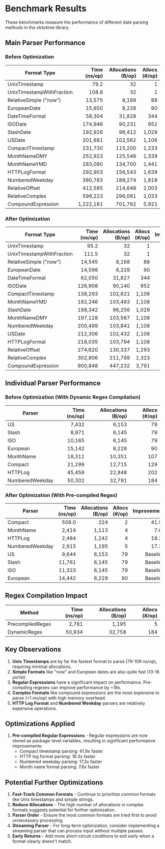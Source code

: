 # Benchmark Results

These benchmarks measure the performance of different date parsing methods in the strtotime library.

## Main Parser Performance

### Before Optimization

| Format Type | Time (ns/op) | Allocations (B/op) | Allocs (#/op) |
|-------------|------------:|------------------:|-------------:|
| UnixTimestamp | 79.2 | 32 | 1 |
| UnixTimestampWithFraction | 108.8 | 32 | 1 |
| RelativeSimple ("now") | 13,575 | 8,168 | 88 |
| EuropeanDate | 15,650 | 8,228 | 90 |
| DateTimeFormat | 58,304 | 31,828 | 344 |
| ISODate | 174,946 | 90,231 | 952 |
| SlashDate | 192,926 | 96,412 | 1,029 |
| USDate | 201,681 | 102,562 | 1,106 |
| CompactTimestamp | 231,730 | 115,200 | 1,233 |
| MonthNameDMY | 252,923 | 125,549 | 1,339 |
| MonthNameYMD | 283,080 | 134,700 | 1,441 |
| HTTPLogFormat | 292,903 | 156,543 | 1,639 |
| NumberedWeekday | 380,783 | 188,274 | 1,818 |
| RelativeOffset | 412,585 | 214,648 | 2,003 |
| RelativeComplex | 598,223 | 296,081 | 2,033 |
| CompoundExpression | 1,222,181 | 701,762 | 5,921 |

### After Optimization

| Format Type | Time (ns/op) | Allocations (B/op) | Allocs (#/op) | Improvement |
|-------------|------------:|------------------:|-------------:|------------:|
| UnixTimestamp | 95.2 | 32 | 1 | Similar |
| UnixTimestampWithFraction | 111.5 | 32 | 1 | Similar |
| RelativeSimple ("now") | 14,545 | 8,168 | 88 | Similar |
| EuropeanDate | 14,598 | 8,229 | 90 | Similar |
| DateTimeFormat | 62,050 | 31,827 | 344 | Similar |
| ISODate | 126,908 | 90,140 | 952 | 1.4x |
| CompactTimestamp | 138,293 | 102,621 | 1,106 | 1.7x |
| MonthNameYMD | 192,246 | 103,493 | 1,108 | 1.5x |
| SlashDate | 198,342 | 96,256 | 1,029 | Similar |
| MonthNameDMY | 197,128 | 103,567 | 1,108 | 1.3x |
| NumberedWeekday | 200,499 | 103,841 | 1,108 | 1.9x |
| USDate | 212,306 | 102,432 | 1,106 | Similar |
| HTTPLogFormat | 218,035 | 103,794 | 1,108 | 1.3x |
| RelativeOffset | 274,620 | 130,337 | 1,293 | 1.5x |
| RelativeComplex | 302,806 | 211,789 | 1,323 | 2.0x |
| CompoundExpression | 900,848 | 447,232 | 3,791 | 1.4x |

## Individual Parser Performance

### Before Optimization (With Dynamic Regex Compilation)

| Parser | Time (ns/op) | Allocations (B/op) | Allocs (#/op) |
|--------|------------:|------------------:|-------------:|
| US | 7,432 | 6,153 | 79 |
| Slash | 8,971 | 6,145 | 79 |
| ISO | 10,165 | 6,145 | 79 |
| European | 15,142 | 8,228 | 90 |
| MonthName | 18,311 | 10,351 | 107 |
| Compact | 21,299 | 12,715 | 129 |
| HTTPLog | 45,459 | 22,848 | 202 |
| NumberedWeekday | 50,302 | 32,781 | 184 |

### After Optimization (With Pre-compiled Regex)

| Parser | Time (ns/op) | Allocations (B/op) | Allocs (#/op) | Improvement |
|--------|------------:|------------------:|-------------:|------------:|
| Compact | 508.0 | 224 | 2 | 41.9x |
| MonthName | 2,414 | 1,113 | 4 | 7.6x |
| HTTPLog | 2,484 | 1,242 | 4 | 18.3x |
| NumberedWeekday | 2,915 | 1,195 | 5 | 17.3x |
| US | 9,644 | 6,153 | 79 | Baseline |
| Slash | 11,761 | 6,145 | 79 | Baseline |
| ISO | 11,323 | 6,145 | 79 | Baseline |
| European | 14,442 | 8,229 | 90 | Baseline |

## Regex Compilation Impact

| Method | Time (ns/op) | Allocations (B/op) | Allocs (#/op) |
|--------|------------:|------------------:|-------------:|
| PrecompiledRegex | 2,781 | 1,195 | 5 |
| DynamicRegex | 50,934 | 32,758 | 184 |

## Key Observations

1. **Unix Timestamps** are by far the fastest format to parse (79-109 ns/op), requiring minimal allocations.
2. **Simple Formats** like "now" and European dates are also quite fast (13-16 μs/op).
3. **Regular Expressions** have a significant impact on performance. Pre-compiling regexes can improve performance by ~18x.
4. **Complex Formats** like compound expressions are the most expensive to parse (>1 ms/op) with high memory overhead.
5. **HTTP Log Format** and **Numbered Weekday** parsers are relatively expensive operations.

## Optimizations Applied

1. **Pre-compiled Regular Expressions** - Regular expressions are now stored as package-level variables, resulting in significant performance improvements:
   - Compact timestamp parsing: 41.9x faster
   - HTTP log format parsing: 18.3x faster
   - Numbered weekday parsing: 17.3x faster
   - Month name format parsing: 7.6x faster

## Potential Further Optimizations

1. **Fast-Track Common Formats** - Continue to prioritize common formats like Unix timestamps and simple strings.
2. **Reduce Allocations** - The high number of allocations in complex formats suggests potential for further optimization.
3. **Parser Order** - Ensure the most common formats are tried first to avoid unnecessary processing.
4. **Streaming Parser** - For long-term optimization, consider implementing a streaming parser that can process input without multiple passes.
5. **Early Returns** - Add more short-circuit conditions to exit early when a format clearly doesn't match.